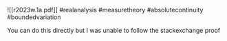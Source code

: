 ![[r2023w.1a.pdf]] #realanalysis #measuretheory #absolutecontinuity #boundedvariation 

You can do this directly but I was unable to follow the stackexchange proof